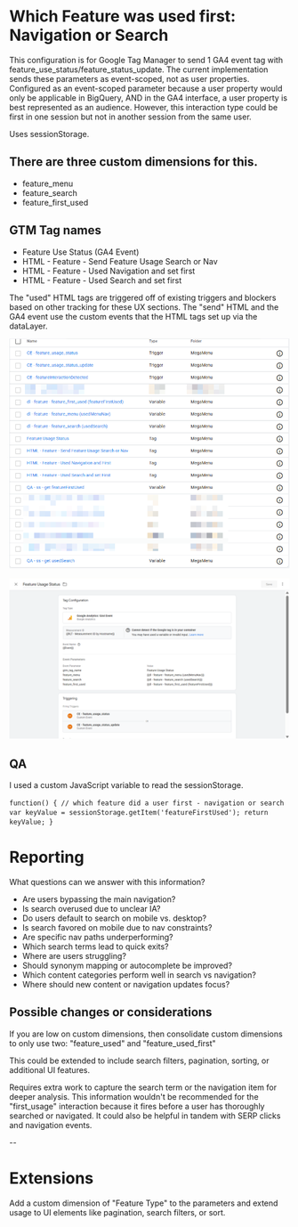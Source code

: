 # Which Feature was used first: Navigation or Search

This configuration is for Google Tag Manager to send 1 GA4 event tag with feature_use_status/feature_status_update.
The current implementation sends these parameters as event-scoped, not as user properties. 
Configured as an event-scoped parameter because a user property would only be applicable in BigQuery, AND in the GA4 interface, a user property is best represented as an audience. However, this interaction type could be first in one session but not in another session from the same user.

Uses sessionStorage.


## There are three custom dimensions for this.
- feature_menu
- feature_search
- feature_first_used

## GTM Tag names
- Feature Use Status (GA4 Event)
- HTML - Feature - Send Feature Usage Search or Nav
- HTML - Feature - Used Navigation and set first
- HTML - Feature - Used Search and set first

The "used" HTML tags are triggered off of existing triggers and blockers based on other tracking for these UX sections.
The "send" HTML and the GA4 event use the custom events that the HTML tags set up via the dataLayer.


![Screenshot of all components configured in GTM](https://github.com/salsus/hoff/blob/89c18e534f6a5d7f565d2550975c7219b1a5eb5c/gtm/searchNav/feature_allGTMelements.png)


![GA4 Event Tag](https://github.com/salsus/hoff/blob/89c18e534f6a5d7f565d2550975c7219b1a5eb5c/gtm/searchNav/feature_ga4Event.png)


## QA

I used a custom JavaScript variable to read the sessionStorage.

`function() {
// which feature did a user first - navigation or search
  var keyValue = sessionStorage.getItem('featureFirstUsed');
  return keyValue;
}`


# Reporting

What questions can we answer with this information?

+ Are users bypassing the main navigation?
+ Is search overused due to unclear IA?
+ Do users default to search on mobile vs. desktop?
+ Is search favored on mobile due to nav constraints?
+ Are specific nav paths underperforming?
+ Which search terms lead to quick exits?
+ Where are users struggling?
+ Should synonym mapping or autocomplete be improved?
+ Which content categories perform well in search vs navigation?
+ Where should new content or navigation updates focus?



## Possible changes or considerations

If you are low on custom dimensions, then consolidate custom dimensions to only use two: "feature_used" and "feature_used_first"

This could be extended to include search filters, pagination, sorting, or additional UI features. 

Requires extra work to capture the search term or the navigation item for deeper analysis. This information wouldn't be recommended for the "first_usage" interaction because it fires before a user has thoroughly searched or navigated. It could also be helpful in tandem with SERP clicks and navigation events.


--

# Extensions

Add a custom dimension of "Feature Type" to the parameters and extend usage to UI elements like pagination, search filters, or sort.

